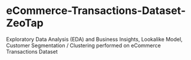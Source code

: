 # eCommerce-Transactions-Dataset-ZeoTap
Exploratory Data Analysis (EDA) and Business Insights, Lookalike Model, Customer Segmentation / Clustering performed on eCommerce Transactions Dataset
